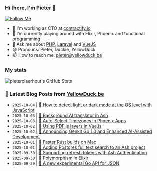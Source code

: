 ### Hi there, I'm Pieter 👋  
[![Follow Me](https://img.shields.io/github/followers/pieterclaerhout?label=Follow&style=social)](https://github.com/pieterclaerhout)

- 🏢 I'm working as CTO at [contractify.io](https://contractify.io)
- 🌱 I’m currently playing around with Elixir, Phoenix and functional programming
- 💬 Ask me about [PHP](https://php.net), [Laravel](http://laravel.com) and [VueJS](https://vuejs.org)
- 😄 Pronouns: Pieter, Duckie, YellowDuck
- 📫 How to reach me: pieter@yellowduck.be

### My stats

![pieterclaerhout's GitHub Stats](https://github-readme-stats.vercel.app/api?username=pieterclaerhout&show_icons=true&count_private=true&line_height=40)

### 📩 Latest Blog Posts from [YellowDuck.be](https://www.yellowduck.be/)
<!-- BLOG-POST-LIST:START -->
- `2025-10-04` | [🔗 How to detect light or dark mode at the OS level with JavaScript](https://www.yellowduck.be/posts/how-to-detect-light-or-dark-mode-at-the-os-level-with-javascript)  
- `2025-10-03` | [🔗 Background AI translator in Ash](https://www.yellowduck.be/posts/background-ai-translator-in-ash)  
- `2025-10-03` | [🔗 Auto-Select Timezones in Phoenix Apps](https://www.yellowduck.be/posts/auto-select-timezones-in-phoenix-apps)  
- `2025-10-02` | [🔗 Using PDF.js layers in Vue.js](https://www.yellowduck.be/posts/using-pdf-js-layers-in-vue-js)  
- `2025-10-02` | [🔗 Announcing Genkit Go 1.0 and Enhanced AI-Assisted Development](https://www.yellowduck.be/posts/announcing-genkit-go-1-0-and-enhanced-ai-assisted-development)  
- `2025-10-01` | [🔗 Faster Rust builds on Mac](https://www.yellowduck.be/posts/faster-rust-builds-on-mac)  
- `2025-10-01` | [🔗 Adding Postgres full text search to an Ash project](https://www.yellowduck.be/posts/adding-postgres-full-text-search-to-an-ash-project)  
- `2025-09-30` | [🔗 Supporting refresh tokens with Ash Authentication](https://www.yellowduck.be/posts/supporting-refresh-tokens-with-ash-authentication)  
- `2025-09-30` | [🔗 Polymorphism in Elixir](https://www.yellowduck.be/posts/polymorphism-in-elixir)  
- `2025-09-29` | [🔗 A new experimental Go API for JSON](https://www.yellowduck.be/posts/a-new-experimental-go-api-for-json)  

<!-- BLOG-POST-LIST:END -->
